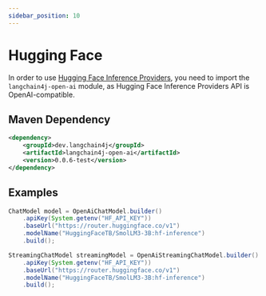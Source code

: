 ```yaml
---
sidebar_position: 10
---
```


# Hugging Face

In order to use [Hugging Face Inference Providers](https://huggingface.co/docs/inference-providers/index),
you need to import the `langchain4j-open-ai` module, as Hugging Face Inference Providers API is OpenAI-compatible.


## Maven Dependency

```xml
<dependency>
    <groupId>dev.langchain4j</groupId>
    <artifactId>langchain4j-open-ai</artifactId>
    <version>0.0.6-test</version>
</dependency>
```

## Examples

```java
ChatModel model = OpenAiChatModel.builder()
    .apiKey(System.getenv("HF_API_KEY"))
    .baseUrl("https://router.huggingface.co/v1")
    .modelName("HuggingFaceTB/SmolLM3-3B:hf-inference")
    .build();

StreamingChatModel streamingModel = OpenAiStreamingChatModel.builder()
    .apiKey(System.getenv("HF_API_KEY"))
    .baseUrl("https://router.huggingface.co/v1")
    .modelName("HuggingFaceTB/SmolLM3-3B:hf-inference")
    .build();
```
